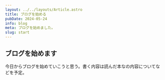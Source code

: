 ```yaml
---
layout: ../../layouts/Article.astro
title: ブログを始める
pubDate: 2024-05-24
info: blog
meta: ブログを始めました。
slug: start
---
```

## ブログを始めます
今日からブログを始めていこうと思う。書く内容は読んだ本なの内容についてなどを予定。
